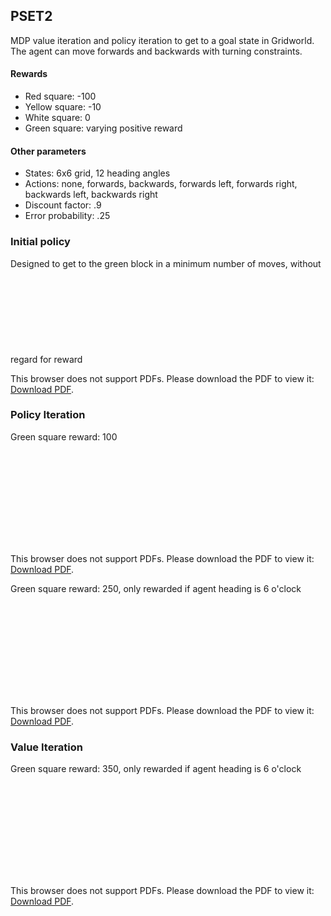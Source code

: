 ## PSET2 
MDP value iteration and policy iteration to get to a goal state in Gridworld. The agent can move forwards and backwards with turning constraints.
#### Rewards
* Red square: -100
* Yellow square: -10
* White square: 0
* Green square: varying positive reward
#### Other parameters
* States: 6x6 grid, 12 heading angles
* Actions: none, forwards, backwards, forwards left, forwards right, backwards left, backwards right
* Discount factor: .9
* Error probability: .25


### Initial policy
Designed to get to the green block in a minimum number of moves, without regard for reward
<object data="https://github.com/APogue/209AS/blob/master/PSET2/images/Initial%20Policy%20Trajectoryssssssssss.pdf" type="application/pdf" width="700px" height="700px">
    <embed src="https://github.com/APogue/209AS/blob/master/PSET2/images/Initial%20Policy%20Trajectoryssssssssss.pdf" >
        <p>This browser does not support PDFs. Please download the PDF to view it: <a href="https://github.com/APogue/209AS/blob/master/PSET2/images/Initial%20Policy%20Trajectoryssssssssss.pdf">Download PDF</a>.</p>
    </embed>
</object>

### Policy Iteration 
Green square reward: 100 

<object data="https://github.com/APogue/209AS/blob/master/PSET2/images/Policy%20Iteration%20Trajectoryall.pdf" type="application/pdf" width="700px" height="700px">
    <embed src="https://github.com/APogue/209AS/blob/master/PSET2/images/Policy%20Iteration%20Trajectoryall.pdf">
        <p>This browser does not support PDFs. Please download the PDF to view it: <a href="https://github.com/APogue/209AS/blob/master/PSET2/images/Policy%20Iteration%20Trajectoryall.pdf">Download PDF</a>.</p>
    </embed>
</object>

Green square reward: 250, only rewarded if agent heading is 6 o'clock

<object data="https://github.com/APogue/209AS/blob/master/PSET2/images/Policy%20Iteration%20Trajectory.pdf" width="700px" height="700px">
    <embed src="https://github.com/APogue/209AS/blob/master/PSET2/images/Policy%20Iteration%20Trajectory.pdf">
        <p>This browser does not support PDFs. Please download the PDF to view it: <a href="https://github.com/APogue/209AS/blob/master/PSET2/images/Policy%20Iteration%20Trajectory.pdf">Download PDF</a>.</p>
    </embed>
</object>

### Value Iteration
Green square reward: 350, only rewarded if agent heading is 6 o'clock

<object data="https://github.com/APogue/209AS/blob/master/PSET2/images/Value%20Iteration%20Trajectory.pdf" type="application/pdf" width="700px" height="700px">
    <embed src="https://github.com/APogue/209AS/blob/master/PSET2/images/Value%20Iteration%20Trajectory.pdf">
        <p>This browser does not support PDFs. Please download the PDF to view it: <a href="https://github.com/APogue/209AS/blob/master/PSET2/images/Value%20Iteration%20Trajectory.pdf">Download PDF</a>.</p>
    </embed>
</object>

